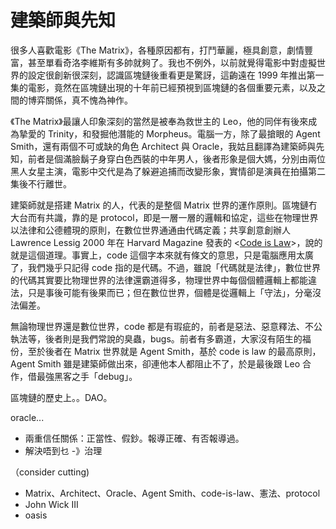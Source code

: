 # 建築師與先知

很多人喜歡電影《The Matrix》，各種原因都有，打鬥華麗，極具創意，劇情豐富，甚至單看奇洛李維斯有多帥就夠了。我也不例外，以前就覺得電影中對虛擬世界的設定很創新很深刻，認識區塊鏈後重看更是驚訝，這齣遠在 1999 年推出第一集的電影，竟然在區塊鏈出現的十年前已經預視到區塊鏈的各個重要元素，以及之間的博弈關係，真不愧為神作。

《The Matrix》最讓人印象深刻的當然是被奉為救世主的 Leo，他的同伴有後來成為摯愛的 Trinity，和發掘他潛能的 Morpheus。電腦一方，除了最搶眼的 Agent Smith，還有兩個不可或缺的角色 Architect 與 Oracle，我姑且翻譯為建築師與先知，前者是個滿臉鬍子身穿白色西裝的中年男人，後者形象是個大媽，分別由兩位黑人女星主演，電影中交代是為了躲避追捕而改變形象，實情卻是演員在拍攝第二集後不行離世。

建築師就是搭建 Matrix 的人，代表的是整個 Matrix 世界的運作原則。區塊鏈冇大台而有共識，靠的是 protocol，即是一層一層的邏輯和協定，這些在物理世界以法律和公德體現的原則，在數位世界通通由代碼定義；共享創意創辦人 Lawrence Lessig 2000 年在 Harvard Magazine 發表的 &lt;[Code is Law](https://harvardmagazine.com/2000/01/code-is-law-html)&gt;，說的就是這個道理。事實上，code 這個字本來就有條文的意思，只是電腦應用太廣了，我們幾乎只記得 code 指的是代碼。不過，雖說「代碼就是法律」，數位世界的代碼其實要比物理世界的法律還霸道得多，物理世界中每個個體邏輯上都能違法，只是事後可能有後果而已；但在數位世界，個體是從邏輯上「守法」，分毫沒法偏差。

無論物理世界還是數位世界，code 都是有瑕疵的，前者是惡法、惡意釋法、不公執法等，後者則是我們常說的臭蟲，bugs。前者有多霸道，大家沒有陌生的福份，至於後者在 Matrix 世界就是 Agent Smith，基於 code is law 的最高原則，Agent Smith 雖是建築師做出來，卻連他本人都阻止不了，於是最後跟 Leo 合作，借最強黑客之手「debug」。

區塊鏈的歷史上。。DAO。

oracle...



* 兩重信任關係：正當性、假鈔。報導正確、有否報導過。
* 解決唔到乜 -》治理

（consider cutting\)

* Matrix、Architect、Oracle、Agent Smith、code-is-law、憲法、protocol
* John Wick III
* oasis

